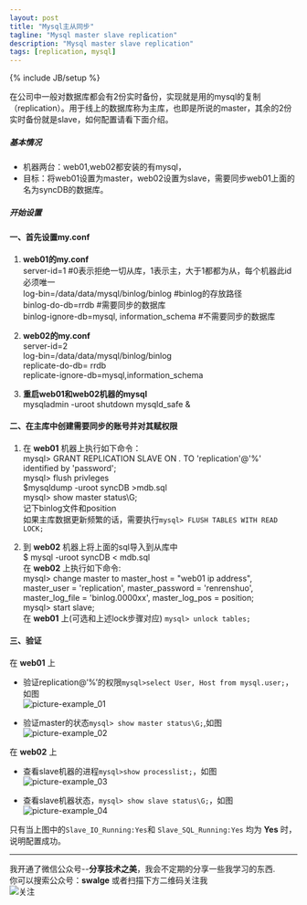 ```yaml
---
layout: post
title: "Mysql主从同步"
tagline: "Mysql master slave replication"
description: "Mysql master slave replication"
tags: [replication, mysql]
---
```

{% include JB/setup %}

在公司中一般对数据库都会有2份实时备份，实现就是用的mysql的复制（replication）。用于线上的数据库称为主库，也即是所说的master，其余的2份实时备份就是slave，如何配置请看下面介绍。 

##### 基本情况

 - 机器两台：web01,web02都安装的有mysql，
 - 目标：将web01设置为master，web02设置为slave，需要同步web01上面的名为syncDB的数据库。 

##### 开始设置 

#### 一、首先设置my.conf
1. __web01的my.conf__   
    server-id=1     #0表示拒绝一切从库，1表示主，大于1都都为从，每个机器此id必须唯一  
    log-bin=/data/data/mysql/binlog/binlog     #binlog的存放路径  
    binlog-do-db=rrdb #需要同步的数据库  
    binlog-ignore-db=mysql, information_schema #不需要同步的数据库  

2. __web02的my.conf__   
    server-id=2  
    log-bin=/data/data/mysql/binlog/binlog  
    replicate-do-db= rrdb  
    replicate-ignore-db=mysql,information_schema  

3. __重启web01和web02机器的mysql__   
    mysqladmin -uroot shutdown  mysqld_safe &  
    
#### 二、在主库中创建需要同步的账号并对其赋权限 
1. 在 __web01__ 机器上执行如下命令：  
    mysql> GRANT REPLICATION SLAVE ON *.* TO 'replication'@'%' identified by 'password';  
    mysql> flush privleges  
    $mysqldump -uroot syncDB >mdb.sql  
    mysql> show master status\G;   
    记下binlog文件和position  
    如果主库数据更新频繁的话，需要执行`mysql> FLUSH TABLES WITH READ LOCK;`  
    
2. 到 __web02__ 机器上将上面的sql导入到从库中  
    $ mysql -uroot syncDB < mdb.sql  
    在 __web02__ 上执行如下命令:  
    mysql> change master to master_host = "web01 ip address", master_user = 'replication', master_password = 'renrenshuo', master_log_file = 'binlog.0000xx', master_log_pos = position;  
    mysql> start slave;   
    在 __web01__ 上(可选和上述lock步骤对应) `mysql> unlock tables;`  
    
#### 三、验证 
在 __web01__ 上  

 - 验证replication@‘%’的权限`mysql>select User, Host from mysql.user;`， 如图  
  ![picture-example_01][example_01]   

 - 验证master的状态`mysql> show master status\G;`,如图  
  ![picture-example_02][example_02]  

在 __web02__ 上  

 - 查看slave机器的进程`mysql>show processlist;`，如图  
  ![picture-example_03][example_03]  

 - 查看slave机器状态，`mysql> show slave status\G;`，如图  
  ![picture-example_04][example_04] 
  
  只有当上图中的`Slave_IO_Running:Yes`和 `Slave_SQL_Running:Yes` 均为 __Yes__ 时，说明配置成功。 

-------------------------------------------------------  
我开通了微信公众号--__分享技术之美__，我会不定期的分享一些我学习的东西.  
你可以搜索公众号：__swalge__ 或者扫描下方二维码关注我  
![关注][photo]  

[example_01]:http://imagle.github.io/static/img/replication.png
[example_02]:http://imagle.github.io/static/img/master-status.png
[example_03]:http://imagle.github.io/static/img/slave-processlist.png
[example_04]:http://imagle.github.io/static/img/slave-status.png
[photo]:http://imagle.github.io/static/img/photo.jpg
